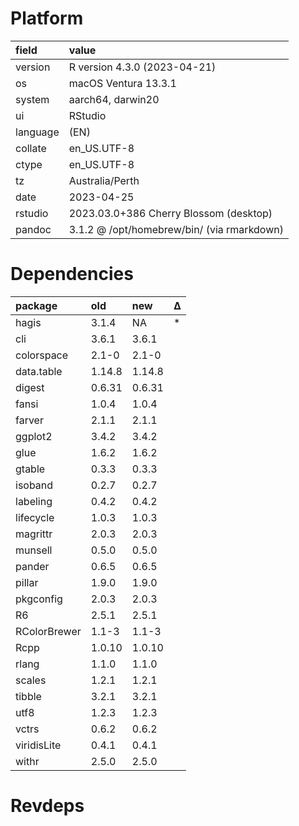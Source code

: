 # Platform

|field    |value                                      |
|:--------|:------------------------------------------|
|version  |R version 4.3.0 (2023-04-21)               |
|os       |macOS Ventura 13.3.1                       |
|system   |aarch64, darwin20                          |
|ui       |RStudio                                    |
|language |(EN)                                       |
|collate  |en_US.UTF-8                                |
|ctype    |en_US.UTF-8                                |
|tz       |Australia/Perth                            |
|date     |2023-04-25                                 |
|rstudio  |2023.03.0+386 Cherry Blossom (desktop)     |
|pandoc   |3.1.2 @ /opt/homebrew/bin/ (via rmarkdown) |

# Dependencies

|package      |old    |new    |Δ  |
|:------------|:------|:------|:--|
|hagis        |3.1.4  |NA     |*  |
|cli          |3.6.1  |3.6.1  |   |
|colorspace   |2.1-0  |2.1-0  |   |
|data.table   |1.14.8 |1.14.8 |   |
|digest       |0.6.31 |0.6.31 |   |
|fansi        |1.0.4  |1.0.4  |   |
|farver       |2.1.1  |2.1.1  |   |
|ggplot2      |3.4.2  |3.4.2  |   |
|glue         |1.6.2  |1.6.2  |   |
|gtable       |0.3.3  |0.3.3  |   |
|isoband      |0.2.7  |0.2.7  |   |
|labeling     |0.4.2  |0.4.2  |   |
|lifecycle    |1.0.3  |1.0.3  |   |
|magrittr     |2.0.3  |2.0.3  |   |
|munsell      |0.5.0  |0.5.0  |   |
|pander       |0.6.5  |0.6.5  |   |
|pillar       |1.9.0  |1.9.0  |   |
|pkgconfig    |2.0.3  |2.0.3  |   |
|R6           |2.5.1  |2.5.1  |   |
|RColorBrewer |1.1-3  |1.1-3  |   |
|Rcpp         |1.0.10 |1.0.10 |   |
|rlang        |1.1.0  |1.1.0  |   |
|scales       |1.2.1  |1.2.1  |   |
|tibble       |3.2.1  |3.2.1  |   |
|utf8         |1.2.3  |1.2.3  |   |
|vctrs        |0.6.2  |0.6.2  |   |
|viridisLite  |0.4.1  |0.4.1  |   |
|withr        |2.5.0  |2.5.0  |   |

# Revdeps

